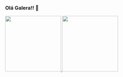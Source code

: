 ### Olá Galera!! 👋

<div>
<a href="https://github.com/rbreimberg">
<img height="180em" src="https://github-readme-stats.vercel.app/api?username=rbreimberg&show_icons=true&theme=dracula&include_all_commits=true&count_private=true"/>
<img height="180em" src="https://github-readme-stats.vercel.app/api/top-langs/?username=rbreimberg&layout=compact&langs_count=7&theme=dracula"/>
</div>
<!--
**rbreimberg/rbreimberg** is a ✨ _special_ ✨ repository because its `README.md` (this file) appears on your GitHub profile.

Here are some ideas to get you started:

- 🔭 I’m currently working on ...
- 🌱 I’m currently learning ...
- 👯 I’m looking to collaborate on ...
- 🤔 I’m looking for help with ...
- 💬 Ask me about ...
- 📫 How to reach me: ...
- 😄 Pronouns: ...
- ⚡ Fun fact: ...
-->
